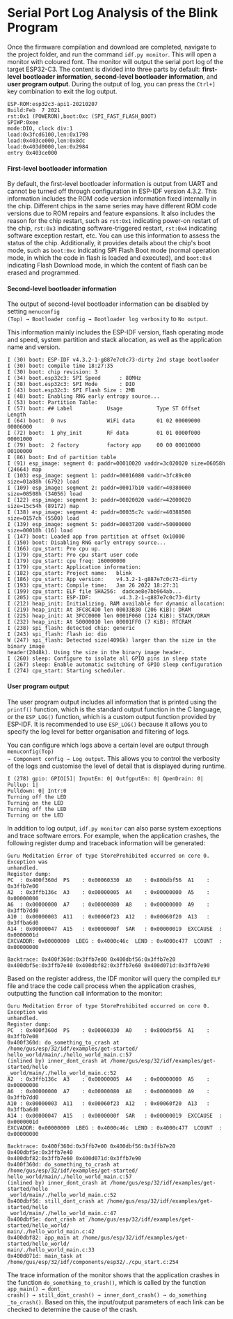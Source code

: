 # Serial Port Log Analysis of the Blink Program
Once the firmware compilation and download are completed, navigate to
the project folder, and run the command `idf.py monitor`. This will open
a monitor with coloured font. The monitor will output the serial port
log of the target ESP32-C3. The content is divided into three parts by
default: **first-level bootloader information**, **second-level
bootloader information**, and **user program output**. During the output
of log, you can press the `Ctrl+]` key combination to exit the log
output.

    ESP-ROM:esp32c3-api1-20210207
    Build:Feb  7 2021
    rst:0x1 (POWERON),boot:0xc (SPI_FAST_FLASH_BOOT)
    SPIWP:0xee
    mode:DIO, clock div:1
    load:0x3fcd6100,len:0x1798
    load:0x403ce000,len:0x8dc
    load:0x403d0000,len:0x2984
    entry 0x403ce000

#### First-level bootloader information

By default, the first-level bootloader information is output from UART
and cannot be turned off through configuration in ESP-IDF version 4.3.2.
This information includes the ROM code version information fixed
internally in the chip. Different chips in the same series may have
different ROM code versions due to ROM repairs and feature expansions.
It also includes the reason for the chip restart, such as `rst:0x1`
indicating power-on restart of the chip, `rst:0x3` indicating
software-triggered restart, `rst:0x4` indicating software exception
restart, etc. You can use this information to assess the status of the
chip. Additionally, it provides details about the chip's boot mode, such
as `boot:0xc` indicating SPI Flash Boot mode (normal operation mode, in
which the code in flash is loaded and executed), and `boot:0x4`
indicating Flash Download mode, in which the content of flash can be
erased and programmed.

#### Second-level bootloader information

The output of second-level bootloader information can be disabled by
setting `menuconfig`\
`(Top) → Bootloader config → Bootloader log verbosity` to `No output`.

This information mainly includes the ESP-IDF version, flash operating
mode and speed, system partition and stack allocation, as well as the
application name and version.

    I (30) boot: ESP-IDF v4.3.2-1-g887e7c0c73-dirty 2nd stage bootloader
    I (30) boot: compile time 18:27:35
    I (30) boot: chip revision: 3
    I (34) boot.esp32c3: SPI Speed      : 80MHz
    I (38) boot.esp32c3: SPI Mode       : DIO
    I (43) boot.esp32c3: SPI Flash Size : 2MB
    I (48) boot: Enabling RNG early entropy source...
    I (53) boot: Partition Table:
    I (57) boot: ## Label           Usage           Type ST Offset   Length
    I (64) boot:  0 nvs             WiFi data       01 02 00009000 00006000
    I (72) boot:  1 phy_init        RF data         01 01 0000f000 00001000
    I (79) boot:  2 factory         factory app     00 00 00010000 00100000
    I (86) boot: End of partition table
    I (91) esp_image: segment 0: paddr=00010020 vaddr=3c020020 size=06058h (24664) map
    I (103) esp_image: segment 1: paddr=00016080 vaddr=3fc89c00 size=01a88h (6792) load
    I (109) esp_image: segment 2: paddr=00017b10 vaddr=40380000 size=08508h (34056) load
    I (122) esp_image: segment 3: paddr=00020020 vaddr=42000020 size=15c54h (89172) map
    I (138) esp_image: segment 4: paddr=00035c7c vaddr=40388508 size=0157ch (5500) load
    I (139) esp_image: segment 5: paddr=00037200 vaddr=50000000 size=00010h (16) load
    I (147) boot: Loaded app from partition at offset 0x10000
    I (150) boot: Disabling RNG early entropy source...
    I (166) cpu_start: Pro cpu up.
    I (179) cpu_start: Pro cpu start user code
    I (179) cpu_start: cpu freq: 160000000
    I (179) cpu_start: Application information:
    I (182) cpu_start: Project name:   blink
    I (186) cpu_start: App version:    v4.3.2-1-g887e7c0c73-dirty
    I (193) cpu_start: Compile time:   Jan 26 2022 18:27:31
    I (199) cpu_start: ELF file SHA256:  dadcae8e7bb964ab...
    I (205) cpu_start: ESP-IDF:         v4.3.2-1-g887e7c0c73-dirty
    I (212) heap_init: Initializing. RAM available for dynamic allocation:
    I (219) heap_init: At 3FC8C4D0 len 00033B30 (206 KiB): DRAM
    I (225) heap_init: At 3FCC0000 len 0001F060 (124 KiB): STACK/DRAM
    I (232) heap_init: At 50000010 len 00001FF0 (7 KiB): RTCRAM
    I (238) spi_flash: detected chip: generic
    I (243) spi_flash: flash io: dio
    W (247) spi_flash: Detected size(4096k) larger than the size in the binary image
    header(2048k). Using the size in the binary image header.
    I (260) sleep: Configure to isolate all GPIO pins in sleep state
    I (267) sleep: Enable automatic switching of GPIO sleep configuration
    I (274) cpu_start: Starting scheduler.

#### User program output

The user program output includes all information that is printed using
the `printf()` function, which is the standard output function in the C
language, or the `ESP_LOG()` function, which is a custom output function
provided by ESP-IDF. It is recommended to use `ESP_LOG()` because it
allows you to specify the log level for better organisation and
filtering of logs.

You can configure which logs above a certain level are output through
`menuconfig(Top) `\
`→ Component config → Log output`. This allows you to control the
verbosity of the logs and customise the level of detail that is
displayed during runtime.

    I (278) gpio: GPIO[5]| InputEn: 0| OutfgputEn: 0| OpenDrain: 0| Pullup: 1|
    Pulldown: 0| Intr:0
    Turning off the LED
    Turning on the LED
    Turning off the LED
    Turning on the LED

In addition to log output, `idf.py monitor` can also parse system
exceptions and trace software errors. For example, when the application
crashes, the following register dump and traceback information will be
generated:

    Guru Meditation Error of type StoreProhibited occurred on core 0. Exception was
    unhandled.
    Register dump:
    PC  : 0x400f360d  PS    : 0x00060330  A0    : 0x800dbf56  A1    : 0x3ffb7e00
    A2  : 0x3ffb136c  A3    : 0x00000005  A4    : 0x00000000  A5    : 0x00000000
    A6  : 0x00000000  A7    : 0x00000080  A8    : 0x00000000  A9    : 0x3ffb7dd0
    A10 : 0x00000003  A11   : 0x00060f23  A12   : 0x00060f20  A13   : 0x3ffba6d0
    A14 : 0x00000047  A15   : 0x0000000f  SAR   : 0x00000019  EXCCAUSE  : 0x0000001d
    EXCVADDR: 0x00000000  LBEG : 0x4000c46c  LEND : 0x4000c477  LCOUNT  : 0x00000000

    Backtrace: 0x400f360d:0x3ffb7e00 0x400dbf56:0x3ffb7e20 0x400dbf5e:0x3ffb7e40 0x400dbf82:0x3ffb7e60 0x400d071d:0x3ffb7e90


Based on the register address, the IDF monitor will query the compiled
`ELF` file and trace the code call process when the application crashes,
outputting the function call information to the monitor:

    Guru Meditation Error of type StoreProhibited occurred on core 0. Exception was
    unhandled.
    Register dump:
    PC  : 0x400f360d  PS    : 0x00060330  A0    : 0x800dbf56  A1    : 0x3ffb7e00
    0x400f360d: do_something_to_crash at /home/gus/esp/32/idf/examples/get-started/
    hello_world/main/./hello_world_main.c:57
    (inlined by) inner_dont_crash at /home/gus/esp/32/idf/examples/get-started/hello
    _world/main/./hello_world_main.c:52
    A2  : 0x3ffb136c  A3    : 0x00000005  A4    : 0x00000000  A5    : 0x00000000
    A6  : 0x00000000  A7    : 0x00000080  A8    : 0x00000000  A9    : 0x3ffb7dd0
    A10 : 0x00000003  A11   : 0x00060f23  A12   : 0x00060f20  A13   : 0x3ffba6d0
    A14 : 0x00000047  A15   : 0x0000000f  SAR   : 0x00000019  EXCCAUSE  : 0x0000001d
    EXCVADDR: 0x00000000  LBEG : 0x4000c46c  LEND : 0x4000c477  LCOUNT  : 0x00000000

    Backtrace: 0x400f360d:0x3ffb7e00 0x400dbf56:0x3ffb7e20 0x400dbf5e:0x3ffb7e40
    0x400dbf82:0x3ffb7e60 0x400d071d:0x3ffb7e90
    0x400f360d: do_something_to_crash at /home/gus/esp/32/idf/examples/get-started/
    hello_world/main/./hello_world_main.c:57
    (inlined by) inner_dont_crash at /home/gus/esp/32/idf/examples/get-started/hello
    _world/main/./hello_world_main.c:52
    0x400dbf56: still_dont_crash at /home/gus/esp/32/idf/examples/get-started/hello
    _world/main/./hello_world_main.c:47
    0x400dbf5e: dont_crash at /home/gus/esp/32/idf/examples/get-started/hello_world/
    main/./hello_world_main.c:42
    0x400dbf82: app_main at /home/gus/esp/32/idf/examples/get-started/hello_world/
    main/./hello_world_main.c:33
    0x400d071d: main_task at /home/gus/esp/32/idf/components/esp32/./cpu_start.c:254

The trace information of the monitor shows that the application crashes
in the function `do_something_to_crash()`, which is called by the
function `app_main() → dont_`\
`crash() → still_dont_crash() → inner_dont_crash() → do_something`\
`_to_crash()`. Based on this, the input/output parameters of each link
can be checked to determine the cause of the crash.
